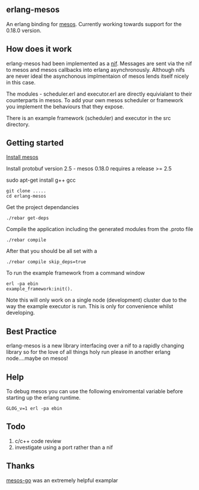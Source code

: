 erlang-mesos
------------

An erlang binding for [mesos](http://mesos.apache.org/).
Currently working towards support for the 0.18.0 version.

How does it work
----------------

erlang-mesos had been implemented as a [nif](http://www.erlang.org/doc/tutorial/nif.html).
Messages are sent via the nif to mesos and mesos callbacks into erlang asynchronously. Although nifs are never ideal
the asynchonous implmentaion of mesos lends itself nicely in this case.

The modules - scheduler.erl and executor.erl are directly equivialant to their counterparts in mesos.
To add your own mesos scheduler or framework you implement the behaviours that they expose.

There is an example framework (scheduler) and executor in the src directory.


Getting started
---------------

[Install mesos](http://mesos.apache.org/gettingstarted/) 

Install protobuf version 2.5 - mesos 0.18.0 requires a release >= 2.5

sudo apt-get install g++ gcc 

```
git clone .....
cd erlang-mesos
```

Get the project dependancies

```
./rebar get-deps
```

Compile the application including the generated modules from the .proto file

```
./rebar compile
```

After that you should be all set with a 

```
./rebar compile skip_deps=true

```

To run the example framework from a command window

```
erl -pa ebin 
example_framework:init().
```

Note this will only work on a single node (development) cluster due to the way the example executor is run.
This is only for convenience whilst developing.

Best Practice
-------------

erlang-mesos is a new library interfacing over a nif to a rapidly changing library so for the love of all things holy run please in another erlang node....maybe on mesos!

Help
-----

To debug mesos you can use the following enviromental variable before starting up the erlang runtime.

```
GLOG_v=1 erl -pa ebin
```

Todo
----

1. c/c++ code review
2. investigate using a port rather than a nif


Thanks
------

[mesos-go](https://github.com/mesosphere/mesos-go) was an extremely helpful examplar
